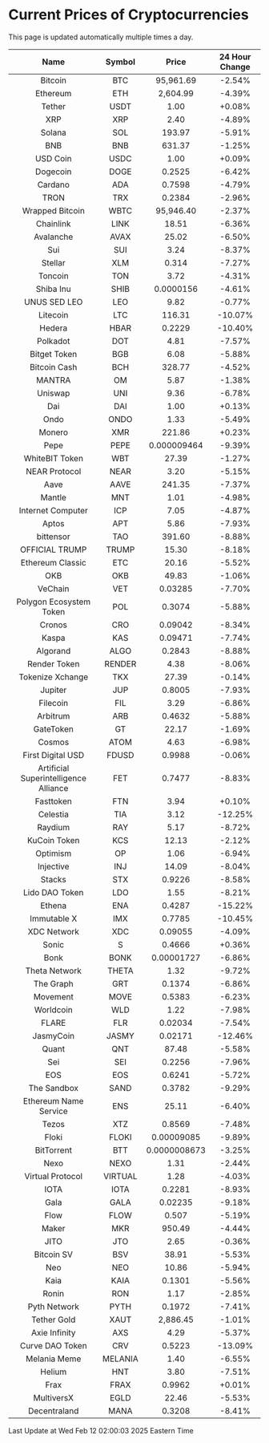 # Current Prices of Cryptocurrencies
This page is updated automatically multiple times a day.

| Name | Symbol | Price | 24 Hour Change |
| :---: |:---:| :---: | :---: |
| Bitcoin | BTC | 95,961.69 | -2.54% |
| Ethereum | ETH | 2,604.99 | -4.39% |
| Tether | USDT | 1.00 | +0.08% |
| XRP | XRP | 2.40 | -4.89% |
| Solana | SOL | 193.97 | -5.91% |
| BNB | BNB | 631.37 | -1.25% |
| USD Coin | USDC | 1.00 | +0.09% |
| Dogecoin | DOGE | 0.2525 | -6.42% |
| Cardano | ADA | 0.7598 | -4.79% |
| TRON | TRX | 0.2384 | -2.96% |
| Wrapped Bitcoin | WBTC | 95,946.40 | -2.37% |
| Chainlink | LINK | 18.51 | -6.36% |
| Avalanche | AVAX | 25.02 | -6.50% |
| Sui | SUI | 3.24 | -8.37% |
| Stellar | XLM | 0.314 | -7.27% |
| Toncoin | TON | 3.72 | -4.31% |
| Shiba Inu | SHIB | 0.0000156 | -4.61% |
| UNUS SED LEO | LEO | 9.82 | -0.77% |
| Litecoin | LTC | 116.31 | -10.07% |
| Hedera | HBAR | 0.2229 | -10.40% |
| Polkadot | DOT | 4.81 | -7.57% |
| Bitget Token | BGB | 6.08 | -5.88% |
| Bitcoin Cash | BCH | 328.77 | -4.52% |
| MANTRA | OM | 5.87 | -1.38% |
| Uniswap | UNI | 9.36 | -6.78% |
| Dai | DAI | 1.00 | +0.13% |
| Ondo | ONDO | 1.33 | -5.49% |
| Monero | XMR | 221.86 | +0.23% |
| Pepe | PEPE | 0.000009464 | -9.39% |
| WhiteBIT Token | WBT | 27.39 | -1.27% |
| NEAR Protocol | NEAR | 3.20 | -5.15% |
| Aave | AAVE | 241.35 | -7.37% |
| Mantle | MNT | 1.01 | -4.98% |
| Internet Computer | ICP | 7.05 | -4.87% |
| Aptos | APT | 5.86 | -7.93% |
| bittensor | TAO | 391.60 | -8.88% |
| OFFICIAL TRUMP | TRUMP | 15.30 | -8.18% |
| Ethereum Classic | ETC | 20.16 | -5.52% |
| OKB | OKB | 49.83 | -1.06% |
| VeChain | VET | 0.03285 | -7.70% |
| Polygon Ecosystem Token | POL | 0.3074 | -5.88% |
| Cronos | CRO | 0.09042 | -8.34% |
| Kaspa | KAS | 0.09471 | -7.74% |
| Algorand | ALGO | 0.2843 | -8.88% |
| Render Token | RENDER | 4.38 | -8.06% |
| Tokenize Xchange | TKX | 27.39 | -0.14% |
| Jupiter | JUP | 0.8005 | -7.93% |
| Filecoin | FIL | 3.29 | -6.86% |
| Arbitrum | ARB | 0.4632 | -5.88% |
| GateToken | GT | 22.17 | -1.69% |
| Cosmos | ATOM | 4.63 | -6.98% |
| First Digital USD | FDUSD | 0.9988 | -0.06% |
| Artificial Superintelligence Alliance | FET | 0.7477 | -8.83% |
| Fasttoken | FTN | 3.94 | +0.10% |
| Celestia | TIA | 3.12 | -12.25% |
| Raydium | RAY | 5.17 | -8.72% |
| KuCoin Token | KCS | 12.13 | -2.12% |
| Optimism | OP | 1.06 | -6.94% |
| Injective | INJ | 14.09 | -8.04% |
| Stacks | STX | 0.9226 | -8.58% |
| Lido DAO Token | LDO | 1.55 | -8.21% |
| Ethena | ENA | 0.4287 | -15.22% |
| Immutable X | IMX | 0.7785 | -10.45% |
| XDC Network | XDC | 0.09055 | -4.09% |
| Sonic | S | 0.4666 | +0.36% |
| Bonk | BONK | 0.00001727 | -6.86% |
| Theta Network | THETA | 1.32 | -9.72% |
| The Graph | GRT | 0.1374 | -6.86% |
| Movement | MOVE | 0.5383 | -6.23% |
| Worldcoin | WLD | 1.22 | -7.98% |
| FLARE | FLR | 0.02034 | -7.54% |
| JasmyCoin | JASMY | 0.02171 | -12.46% |
| Quant | QNT | 87.48 | -5.58% |
| Sei | SEI | 0.2256 | -7.96% |
| EOS | EOS | 0.6241 | -5.72% |
| The Sandbox | SAND | 0.3782 | -9.29% |
| Ethereum Name Service | ENS | 25.11 | -6.40% |
| Tezos | XTZ | 0.8569 | -7.48% |
| Floki | FLOKI | 0.00009085 | -9.89% |
| BitTorrent | BTT | 0.0000008673 | -3.25% |
| Nexo | NEXO | 1.31 | -2.44% |
| Virtual Protocol | VIRTUAL | 1.28 | -4.03% |
| IOTA | IOTA | 0.2281 | -8.93% |
| Gala | GALA | 0.02235 | -9.18% |
| Flow | FLOW | 0.507 | -5.19% |
| Maker | MKR | 950.49 | -4.44% |
| JITO | JTO | 2.65 | -0.36% |
| Bitcoin SV | BSV | 38.91 | -5.53% |
| Neo | NEO | 10.86 | -5.94% |
| Kaia | KAIA | 0.1301 | -5.56% |
| Ronin | RON | 1.17 | -2.85% |
| Pyth Network | PYTH | 0.1972 | -7.41% |
| Tether Gold | XAUT | 2,886.45 | -1.01% |
| Axie Infinity | AXS | 4.29 | -5.37% |
| Curve DAO Token | CRV | 0.5223 | -13.09% |
| Melania Meme | MELANIA | 1.40 | -6.55% |
| Helium | HNT | 3.80 | -7.51% |
| Frax | FRAX | 0.9962 | +0.01% |
| MultiversX | EGLD | 22.46 | -5.53% |
| Decentraland | MANA | 0.3208 | -8.41% |

Last Update at Wed Feb 12 02:00:03 2025 Eastern Time